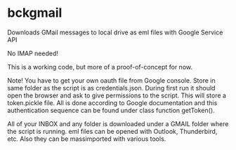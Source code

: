 # bckgmail
Downloads GMail messages to local drive as eml files with Google Service API

No IMAP needed!

This is a working code, but more of a proof-of-concept for now.

Note! You have to get your own oauth file from Google console. Store in same folder as the script is as credentials.json.
During first run it should open the browser and ask to give permissions to the script. This will store a token.pickle file.
All is done according to Google documentation and this authentication sequence can be found under class function getToken().

All of your INBOX and any folder is downloaded under a GMAIL folder where the script is running.
eml files can be opened with Outlook, Thunderbird, etc. Also they can be massimported with various tools.
